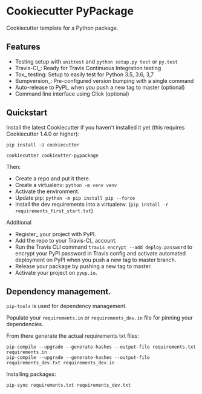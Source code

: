 # Cookiecutter PyPackage

Cookiecutter template for a Python package.

## Features

* Testing setup with ``unittest`` and ``python setup.py test`` or ``py.test``
* Travis-CI_: Ready for Travis Continuous Integration testing
* Tox_ testing: Setup to easily test for Python 3.5, 3.6, 3,7
* Bumpversion_: Pre-configured version bumping with a single command
* Auto-release to PyPI_ when you push a new tag to master (optional)
* Command line interface using Click (optional)


## Quickstart

Install the latest Cookiecutter if you haven't installed it yet (this requires
Cookiecutter 1.4.0 or higher):

```console
pip install -U cookiecutter
```

```console
cookiecutter cookieutter-pypackage
```

Then:

* Create a repo and put it there.
* Create a virtualenv: `python -m venv venv`
* Activate the environment.
* Update pip: `python -m pip install pip --force`
* Install the dev requirements into a virtualenv. (`pip install -r requirements_first_start.txt`)

Additional

* Register_ your project with PyPI.
* Add the repo to your Travis-CI_ account.
* Run the Travis CLI command `travis encrypt --add deploy.password` to encrypt your PyPI password in Travis config
  and activate automated deployment on PyPI when you push a new tag to master branch.
* Release your package by pushing a new tag to master.
* Activate your project on `pyup.io`.

## Dependency management.

`pip-tools` is used for dependency management.

Populate your `requirements.in` or `requirements_dev.in` file for pinning your dependencies.

From there generate the actual requirements txt files:

```console
pip-compile --upgrade --generate-hashes --output-file requirements.txt requirements.in
pip-compile --upgrade --generate-hashes --output-file requirements_dev.txt requirements_dev.in
```


Installing packages:

```
pip-sync requirements.txt requirements_dev.txt
```
